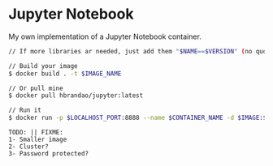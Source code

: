 # Jupyter Notebook
My own implementation of a Jupyter Notebook container.


```bash
// If more libraries ar needed, just add them "$NAME==$VERSION" (no quotes) to requirements.txt

// Build your image
$ docker build . -t $IMAGE_NAME

// Or pull mine
$ docker pull hbrandao/jupyter:latest

// Run it
$ docker run -p $LOCALHOST_PORT:8888 --name $CONTAINER_NAME -d $IMAGE:$TAG
```

    TODO: || FIXME:
    1- Smaller image
    2- Cluster?
    3- Password protected?